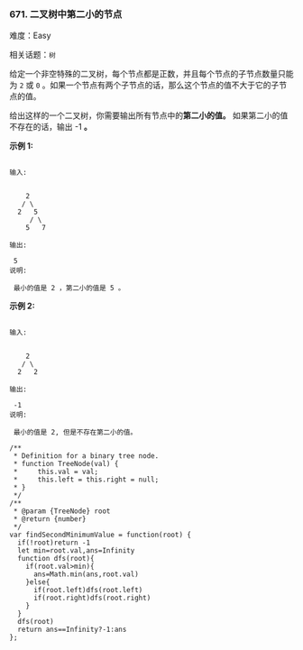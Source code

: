### 671. 二叉树中第二小的节点

难度：Easy

相关话题：`树`

给定一个非空特殊的二叉树，每个节点都是正数，并且每个节点的子节点数量只能为 `2` 或 `0` 。如果一个节点有两个子节点的话，那么这个节点的值不大于它的子节点的值。



给出这样的一个二叉树，你需要输出所有节点中的**第二小的值。** 如果第二小的值不存在的话，输出 -1 **。** 



**示例 1:** 



```

输入:

 
    2
   / \
  2   5
     / \
    5   7

输出:

 5
说明:

 最小的值是 2 ，第二小的值是 5 。
```


**示例 2:** 



```

输入:

 
    2
   / \
  2   2

输出:

 -1
说明:

 最小的值是 2, 但是不存在第二小的值。
```

```
/**
 * Definition for a binary tree node.
 * function TreeNode(val) {
 *     this.val = val;
 *     this.left = this.right = null;
 * }
 */
/**
 * @param {TreeNode} root
 * @return {number}
 */
var findSecondMinimumValue = function(root) {
  if(!root)return -1
  let min=root.val,ans=Infinity
  function dfs(root){
    if(root.val>min){
      ans=Math.min(ans,root.val)
    }else{
      if(root.left)dfs(root.left)
      if(root.right)dfs(root.right)      
    }
  }
  dfs(root)
  return ans==Infinity?-1:ans
};
```

